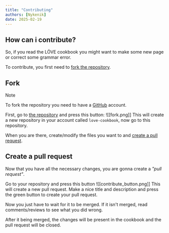 ```yaml
---
title: "Contributing"
authors: [Nykenik]
date: 2025-02-19
---
```


## How can i contribute?
So, if you read the LÖVE cookbook you might want to make some new page or correct some grammar error.

To contribute, you first need to [fork the repository](#fork).
## Fork
> [!NOTE]
> To fork the repository you need to have a [GitHub](https://github.com) account.

First, go to [the repository](https://github.com/Diminim/love-cookbook) and press this button:
![[fork.png]]
This will create a new repository in your account called `love-cookbook`, now go to this repository.

When you are there, create/modify the files you want to and [create a pull request](#create-a-pull-request).
## Create a pull request
Now that you have all the necessary changes, you are gonna create a *"pull request"*.

Go to your repository and press this button 
![[contribute_button.png]]
This will create a new pull request. Make a nice title and description and press the green button to create your pull request.

Now you just have to wait for it to be merged. If it isn't merged, read comments/reviews to see what you did wrong.

After it being merged, the changes will be present in the cookbook and the pull request will be closed.